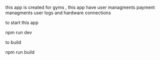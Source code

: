 this app is created for gyms , this app have user managments payment managments user logs and hardware connections 

to start this app 

npm run dev

to build 

npm run build